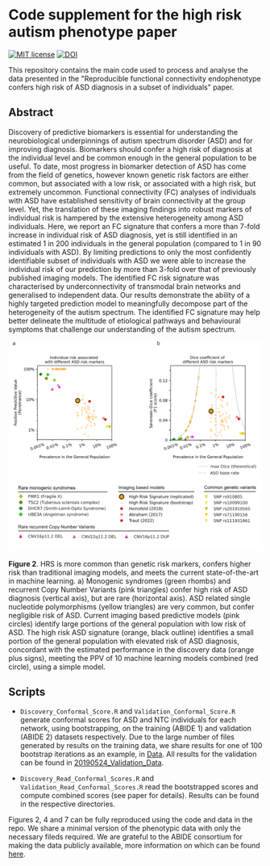 # Code supplement for the high risk autism phenotype paper
[![MIT license](https://img.shields.io/badge/License-MIT-blue.svg)](https://lbesson.mit-license.org/)
[![DOI](https://img.shields.io/badge/DOI-10.1101%2F2020.06.01.127688%20-informational)](https://doi.org/10.1101/2020.06.01.127688 )

This repository contains the main code used to process and analyse the data presented in the "Reproducible functional connectivity endophenotype confers high risk of ASD diagnosis in a subset of individuals" paper.

## Abstract
Discovery of predictive biomarkers is essential for understanding the neurobiological underpinnings of autism spectrum disorder (ASD) and for improving diagnosis. Biomarkers should confer a high risk of diagnosis at the individual level and be common enough in the general population to be useful. To date, most progress in biomarker detection of ASD has come from the field of genetics, however known genetic risk factors are either common, but associated with a low risk, or associated with a high risk, but extremely uncommon. Functional connectivity (FC) analyses of individuals with ASD have established sensitivity of brain connectivity at the group level. Yet, the translation of these imaging findings into robust markers of individual risk is hampered by the extensive heterogeneity among ASD individuals. Here, we report an FC signature that confers a more than 7-fold increase in individual risk of ASD diagnosis, yet is still identified in an estimated 1 in 200 individuals in the general population (compared to 1 in 90 individuals with ASD). By limiting predictions to only the most confidently identifiable subset of individuals with ASD we were able to increase the individual risk of our prediction by more than 3-fold over that of previously published imaging models. The identified FC risk signature was characterised by underconnectivity of transmodal brain networks and generalised to independent data. Our results demonstrate the ability of a highly targeted prediction model to meaningfully decompose part of the heterogeneity of the autism spectrum. The identified FC signature may help better delineate the multitude of etiological pathways and behavioural symptoms that challenge our understanding of the autism spectrum.

![Figure 2](https://github.com/clarkenj/ASD_high_risk_endophenotype_code_supplement/blob/master/fig2_model.png)

**Figure 2**. HRS is more common than genetic risk markers, confers higher risk than traditional imaging models, and meets the current state-of-the-art in machine learning. a) Monogenic syndromes (green rhombs) and recurrent Copy Number Variants (pink triangles) confer high risk of ASD diagnosis (vertical axis), but are rare (horizontal axis). ASD related single nucleotide polymorphisms (yellow triangles) are very common, but confer negligible risk of ASD. Current imaging based predictive models (pink circles) identify large portions of the general population with low risk of ASD. The high risk ASD signature (orange, black outline) identifies a small portion of the general population with elevated risk of ASD diagnosis, concordant with the estimated performance in the discovery data (orange plus signs), meeting the PPV of 10 machine learning models combined (red circle), using a simple model.

## Scripts
- `Discovery_Conformal_Score.R` and `Validation_Conformal_Score.R` generate conformal scores for ASD and NTC individuals for each network, using bootstrapping, on the training (ABIDE 1) and validation (ABIDE 2) datasets respectively. Due to the large number of files generated by results on the training data, we share results for one of 100 bootstrap iterations as an example, in [Data](./Data). All results for the validation can be found in [20190524_Validation_Data](./20190524_Validation_Data).

- `Discovery_Read_Conformal_Scores.R` and `Validation_Read_Conformal_Scores.R` read the bootstrapped scores and compute combined scores (see paper for details). Results can be found in the respective directories.

Figures 2, 4 and 7 can be fully reproduced using the code and data in the repo. We share a minimal version of the phenotypic data with only the necessary fileds required. We are grateful to the ABIDE consortium for making the data publicly available, more information on which can be found [here](https://fcon_1000.projects.nitrc.org/indi/abide/abide_I.html).